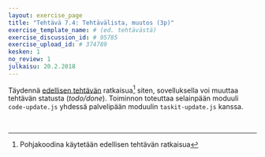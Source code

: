 ```yaml
---
layout: exercise_page
title: "Tehtävä 7.4: Tehtävälista, muutos (3p)"
exercise_template_name: # (ed. tehtävästä)
exercise_discussion_id: # 95785
exercise_upload_id: # 374789
kesken: 1
no_review: 1
julkaisu: 20.2.2018
---
```


Täydennä [edellisen tehtävän](../tehtava73) ratkaisua[^pohja] siten, sovelluksella
voi muuttaa tehtävän statusta (*todo/done*). Toiminnon toteuttaa selainpään moduuli
`code-update.js` yhdessä palvelipään moduulin `taskit-update.js` kanssa.

[^pohja]: Pohjakoodina käytetään edellisen tehtävän ratkaisua

<br/>

